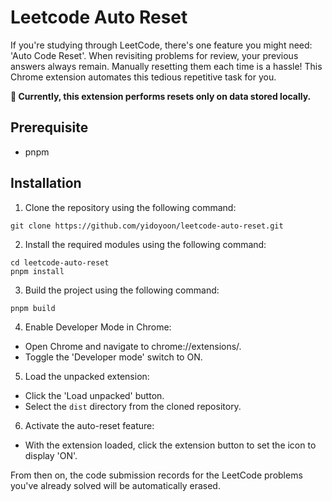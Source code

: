 # Leetcode Auto Reset

If you're studying through LeetCode, there's one feature you might need: 'Auto Code Reset'. When revisiting problems for review, your previous answers always remain. Manually resetting them each time is a hassle! This Chrome extension automates this tedious repetitive task for you.

**📌 Currently, this extension performs resets only on data stored locally.**

## Prerequisite

- pnpm

## Installation

1. Clone the repository using the following command:

```
git clone https://github.com/yidoyoon/leetcode-auto-reset.git
```

2. Install the required modules using the following command:

```
cd leetcode-auto-reset
pnpm install
```

3. Build the project using the following command:

```
pnpm build
```

4. Enable Developer Mode in Chrome:
- Open Chrome and navigate to chrome://extensions/.
- Toggle the 'Developer mode' switch to ON.

5. Load the unpacked extension:
- Click the 'Load unpacked' button.
- Select the `dist` directory from the cloned repository.

6. Activate the auto-reset feature:
- With the extension loaded, click the extension button to set the icon to display 'ON'.

From then on, the code submission records for the LeetCode problems you've already solved will be automatically erased.

